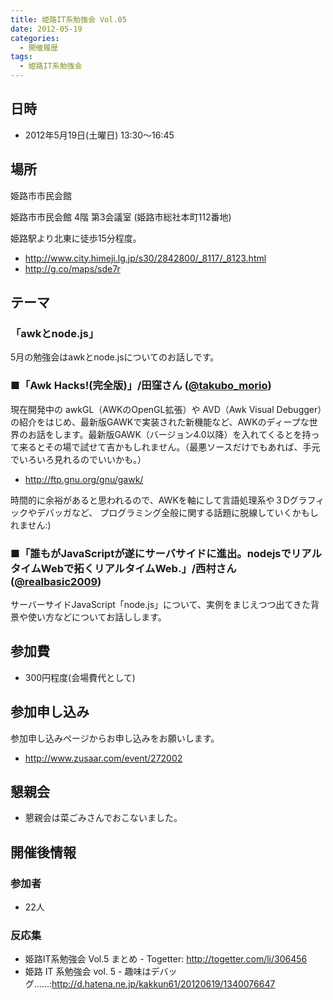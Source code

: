 ```yaml
---
title: 姫路IT系勉強会 Vol.05
date: 2012-05-19
categories:
  - 開催履歴
tags:
  - 姫路IT系勉強会
---
```


## 日時

- 2012年5月19日(土曜日) 13:30～16:45

## 場所

姫路市市民会館

姫路市市民会館 4階 第3会議室 (姫路市総社本町112番地)

姫路駅より北東に徒歩15分程度。

- <http://www.city.himeji.lg.jp/s30/2842800/_8117/_8123.html>
- <http://g.co/maps/sde7r>

## テーマ

### 「awkとnode.js」

5月の勉強会はawkとnode.jsについてのお話しです。

### ■「Awk Hacks!(完全版)」/田窪さん ([@takubo\_morio](https://twitter.com/#%21/takubo_morio))

現在開発中の awkGL（AWKのOpenGL拡張）や AVD（Awk Visual Debugger）の紹介をはじめ、最新版GAWKで実装された新機能など、AWKのディープな世界のお話をします。最新版GAWK（バージョン4.0以降）を入れてくるとを持って来るとその場で試せて吉かもしれません。（最悪ソースだけでもあれば、手元でいろいろ見れるのでいいかも。）

- <http://ftp.gnu.org/gnu/gawk/>

時間的に余裕があると思われるので、AWKを軸にして言語処理系や３Dグラフィックやデバッガなど、 プログラミング全般に関する話題に脱線していくかもしれません:)

### ■「誰もがJavaScriptが遂にサーバサイドに進出。nodejsでリアルタイムWebで拓くリアルタイムWeb.」/西村さん ([@realbasic2009](https://twitter.com/#%21/realbasic2009))

サーバーサイドJavaScript「node.js」について、実例をまじえつつ出てきた背景や使い方などについてお話しします。

## 参加費

- 300円程度(会場費代として)

## 参加申し込み

参加申し込みページからお申し込みをお願いします。

- <http://www.zusaar.com/event/272002>

## 懇親会

- 懇親会は菜ごみさんでおこないました。

## 開催後情報

### 参加者

- 22人

### 反応集

- 姫路IT系勉強会 Vol.5 まとめ - Togetter: <http://togetter.com/li/306456>
- 姫路 IT 系勉強会 vol. 5 - 趣味はデバッグ……:<http://d.hatena.ne.jp/kakkun61/20120619/1340076647>
